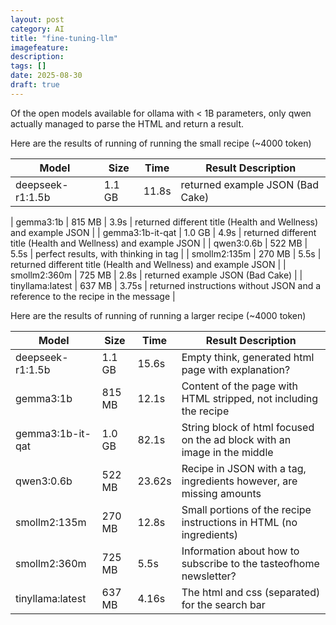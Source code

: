 ```yaml
---
layout: post
category: AI 
title: "fine-tuning-llm"
imagefeature:
description: 
tags: []
date: 2025-08-30
draft: true
---
```

Of the open models available for ollama with < 1B parameters, only qwen actually managed to parse the HTML and return
a result.

Here are the results of running of running the small recipe (~4000 token)

| Model              | Size    | Time   | Result Description                                                               |
|--------------------|---------|--------|----------------------------------------------------------------------------------|
| deepseek-r1:1.5b   | 1.1 GB  | 11.8s  | returned example JSON (Bad Cake)                                                 |

| gemma3:1b          | 815 MB  | 3.9s   | returned different title (Health and Wellness) and example JSON                  |
| gemma3:1b-it-qat   | 1.0 GB  | 4.9s   | returned different title (Health and Wellness) and example JSON                  |
| qwen3:0.6b         | 522 MB  | 5.5s   | perfect results, with thinking in <think> tag                                    |
| smollm2:135m       | 270 MB  | 5.5s   | returned different title (Health and Wellness) and example JSON                  |
| smollm2:360m       | 725 MB  | 2.8s   | returned example JSON (Bad Cake)                                                 |
| tinyllama:latest   | 637 MB  | 3.75s  | returned instructions without JSON and a reference to the recipe in the message  |

Here are the results of running of running a larger recipe (~4000 token)

| Model              | Size    | Time   | Result Description                                                               |
|--------------------|---------|--------|----------------------------------------------------------------------------------|
| deepseek-r1:1.5b   | 1.1 GB  | 15.6s  | Empty think, generated html page with explanation?                               |
| gemma3:1b          | 815 MB  | 12.1s  | Content of the page with HTML stripped, not including the recipe                 |
| gemma3:1b-it-qat   | 1.0 GB  | 82.1s  | String block of html focused on the ad block with an image in the middle         |
| qwen3:0.6b         | 522 MB  | 23.62s | Recipe in JSON with a <think> tag, ingredients however, are missing amounts      |
| smollm2:135m       | 270 MB  | 12.8s  | Small portions of the recipe instructions in HTML (no ingredients)               |
| smollm2:360m       | 725 MB  | 5.5s   | Information about how to subscribe to the tasteofhome newsletter?                |
| tinyllama:latest   | 637 MB  | 4.16s  | The html and css (separated) for the search bar                                  |



